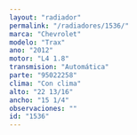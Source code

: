 ```yaml
---
layout: "radiador"
permalink: "/radiadores/1536/"
marca: "Chevrolet"
modelo: "Trax"
ano: "2012"
motor: "L4 1.8"
transmision: "Automática"
parte: "95022258"
clima: "Con clima"
alto: "22 13/16"
ancho: "15 1/4"
observaciones: ""
id: "1536"
---
```


